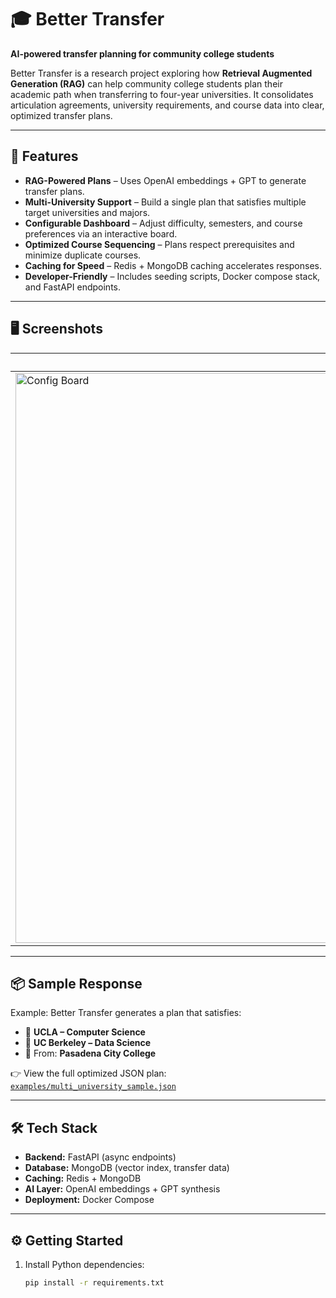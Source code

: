 # 🎓 Better Transfer  
**AI-powered transfer planning for community college students**

Better Transfer is a research project exploring how **Retrieval Augmented Generation (RAG)** can help community college students plan their academic path when transferring to four-year universities. It consolidates articulation agreements, university requirements, and course data into clear, optimized transfer plans.  

---

## 🚀 Features

- **RAG-Powered Plans** – Uses OpenAI embeddings + GPT to generate transfer plans.  
- **Multi-University Support** – Build a single plan that satisfies multiple target universities and majors.  
- **Configurable Dashboard** – Adjust difficulty, semesters, and course preferences via an interactive board.  
- **Optimized Course Sequencing** – Plans respect prerequisites and minimize duplicate courses.  
- **Caching for Speed** – Redis + MongoDB caching accelerates responses.  
- **Developer-Friendly** – Includes seeding scripts, Docker compose stack, and FastAPI endpoints.  

---

## 🖥️ Screenshots

| Configuration Board | Transfer Plan |
|---------------------|---------------|
| <img width="1911" height="912" alt="Config Board" src="https://github.com/user-attachments/assets/aee57166-5478-4fac-8436-a121c91e40bb" /> | <img width="1738" height="827" alt="Plan" src="https://github.com/user-attachments/assets/5cb0c9da-f2bd-41b3-9441-4176e18bc388" /> |

---

## 📦 Sample Response  

Example: Better Transfer generates a plan that satisfies:  
- 🎯 **UCLA – Computer Science**  
- 🎯 **UC Berkeley – Data Science**  
- 🏫 From: **Pasadena City College**  

👉 View the full optimized JSON plan:  
[`examples/multi_university_sample.json`](./examples/multi_university_sample.json)  

---

## 🛠️ Tech Stack  

- **Backend:** FastAPI (async endpoints)  
- **Database:** MongoDB (vector index, transfer data)  
- **Caching:** Redis + MongoDB  
- **AI Layer:** OpenAI embeddings + GPT synthesis  
- **Deployment:** Docker Compose  

---

## ⚙️ Getting Started  

1. Install Python dependencies:  
   ```bash
   pip install -r requirements.txt
